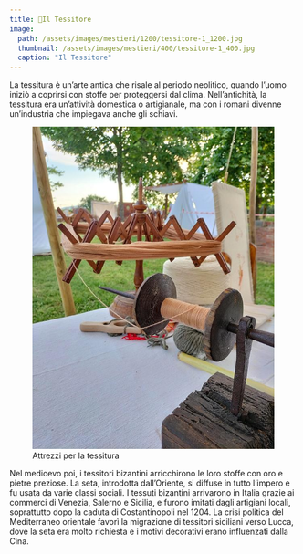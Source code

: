 ```yaml
---
title: 🧣Il Tessitore
image: 
  path: /assets/images/mestieri/1200/tessitore-1_1200.jpg
  thumbnail: /assets/images/mestieri/400/tessitore-1_400.jpg
  caption: "Il Tessitore"
---
```



La tessitura è un’arte antica che risale al periodo neolitico, quando l’uomo iniziò a coprirsi con stoffe per proteggersi dal clima. Nell’antichità, la tessitura era un’attività domestica o artigianale, ma con i romani divenne un’industria che impiegava anche gli schiavi.

<!-- more -->

<figure class="align-center">
    <img src="/assets/images/mestieri/800/tessitore-2_800.jpg" alt="Attrezzi per la tessitura">
  <figcaption>Attrezzi per la tessitura</figcaption>
</figure>

Nel medioevo poi, i tessitori bizantini arricchirono le loro stoffe con oro e pietre preziose. La seta, introdotta dall’Oriente, si diffuse in tutto l’impero e fu usata da varie classi sociali. I tessuti bizantini arrivarono in Italia grazie ai commerci di Venezia, Salerno e Sicilia, e furono imitati dagli artigiani locali, soprattutto dopo la caduta di Costantinopoli nel 1204. La crisi politica del Mediterraneo orientale favorì la migrazione di tessitori siciliani verso Lucca, dove la seta era molto richiesta e i motivi decorativi erano influenzati dalla Cina.